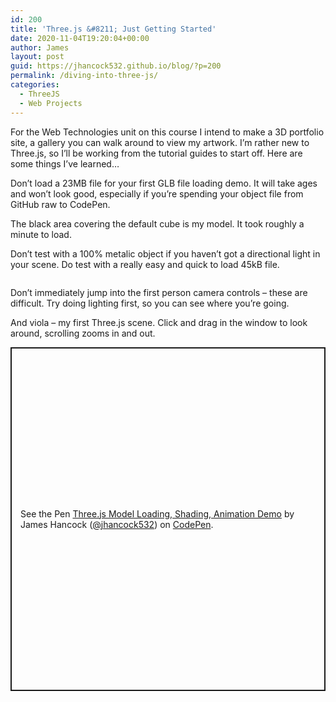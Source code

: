 ```yaml
---
id: 200
title: 'Three.js &#8211; Just Getting Started'
date: 2020-11-04T19:20:04+00:00
author: James
layout: post
guid: https://jhancock532.github.io/blog/?p=200
permalink: /diving-into-three-js/
categories:
  - ThreeJS
  - Web Projects
---
```

For the Web Technologies unit on this course I intend to make a 3D portfolio site, a gallery you can walk around to view my artwork. I&#8217;m rather new to Three.js, so I&#8217;ll be working from the tutorial guides to start off. Here are some things I&#8217;ve learned&#8230;

<!--more-->

Don&#8217;t load a 23MB file for your first GLB file loading demo. It will take ages and won&#8217;t look good, especially if you&#8217;re spending your object file from GitHub raw to CodePen.

<img loading="lazy" src="https://jhancock532.github.io/blog/wp-content/uploads/2020/11/That-Loading-Though-1024x823.png" alt="" class="wp-image-201" srcset="https://jhancock532.github.io/blog/wp-content/uploads/2020/11/That-Loading-Though-1024x823.png 1024w, https://jhancock532.github.io/blog/wp-content/uploads/2020/11/That-Loading-Though-300x241.png 300w, https://jhancock532.github.io/blog/wp-content/uploads/2020/11/That-Loading-Though-768x617.png 768w, https://jhancock532.github.io/blog/wp-content/uploads/2020/11/That-Loading-Though.png 1200w" sizes="(max-width: 767px) 89vw, (max-width: 1000px) 54vw, (max-width: 1071px) 543px, 580px" />The black area covering the default cube is my model. It took roughly a minute to load.

Don&#8217;t test with a 100% metalic object if you haven&#8217;t got a directional light in your scene. Do test with a really easy and quick to load 45kB file.

<img loading="lazy" src="https://jhancock532.github.io/blog/wp-content/uploads/2020/11/Just-Like-That-1024x781.jpg" alt="" class="wp-image-202" srcset="https://jhancock532.github.io/blog/wp-content/uploads/2020/11/Just-Like-That-1024x781.jpg 1024w, https://jhancock532.github.io/blog/wp-content/uploads/2020/11/Just-Like-That-300x229.jpg 300w, https://jhancock532.github.io/blog/wp-content/uploads/2020/11/Just-Like-That-768x585.jpg 768w, https://jhancock532.github.io/blog/wp-content/uploads/2020/11/Just-Like-That.jpg 1275w" sizes="(max-width: 767px) 89vw, (max-width: 1000px) 54vw, (max-width: 1071px) 543px, 580px" /> 

Don&#8217;t immediately jump into the first person camera controls &#8211; these are difficult. Try doing lighting first, so you can see where you&#8217;re going.

And viola &#8211; my first Three.js scene. Click and drag in the window to look around, scrolling zooms in and out.

<p class="codepen" data-height="550" data-theme-id="dark" data-default-tab="result" data-user="jhancock532" data-slug-hash="jOrpNOM" style="height: 550px; box-sizing: border-box; display: flex; align-items: center; justify-content: center; border: 2px solid; margin: 1em 0; padding: 1em;" data-pen-title="Three.js Model Loading, Shading, Animation Demo">
  <span>See the Pen <a href="https://codepen.io/jhancock532/pen/jOrpNOM"> Three.js Model Loading, Shading, Animation Demo</a> by James Hancock (<a href="https://codepen.io/jhancock532">@jhancock532</a>) on <a href="https://codepen.io">CodePen</a>.</span>
</p>